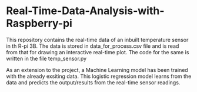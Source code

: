 # Real-Time-Data-Analysis-with-Raspberry-pi

This repository contains the real-time data of an inbuilt temperature sensor in th R-pi 3B.
The data is stored in data_for_process.csv file and is read from that for drawing an interactive real-time plot.
The code for the same is written in the file temp_sensor.py


As an extension to the project, a Machine Learning model has been trained with the already exsiting data.
This logistic regression model learns from the data and predicts the output/results from the real-time sensor readings. 

